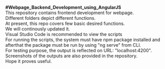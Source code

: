 <b>#Webpage_Backend_Development_using_AngularJS</b><br>
This repository contains frontend development for webpage.<br>Different folders depict different functions.<br>At present, this repo covers few basic desired functions.<br>We will continously updated it.<br>Visual Studio Code is recommended to view the scripts<br>For running the scripts, the system must have npm package installed and afterthat the package must be run by using "ng serve" from CLI.<br>For testing purpose, the output is reflected on URL: "localhost:4200".<br>Screenshots of the outputs are also provided in the repository.<br>Hope it proves useful.
